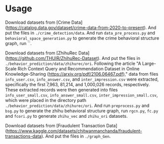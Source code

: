 
# Usage

Download datasets from [Crime Data] (https://catalog.data.gov/dataset/crime-data-from-2020-to-present). And put the files in `./crime_detection/data`.
And run `data_pre_process.py` and `behavioral_space_generation.py` to generate the crime behavioral structure graph, run ``.

Download datasets from [ZhihuRec Data] (https://github.com/THUIR/ZhihuRec-Dataset). And put the files in `./behavior_prediction/data/zhihurec/ori`.
Following the article "A Large-Scale Rich Context Query and Recommendation Dataset in Online Knowledge-Sharing (https://arxiv.org/pdf/2106.06467.pdf)," 
data from files `info_user.csv`, `info_answer.csv`, and `inter_impression.csv` were extracted, specifically the first 7,963, 81,214, and 1,000,026 records, respectively. 
These extracted records were then generated into files `info_user_small.csv`, `info_answer_small.csv`, `inter_impression_small.csv`, which were placed in the directory path `./behavior_prediction/data/zhihurec/ori`.
And run `preprocess.py` and `bsg.py` to generate the zhihu behavioral structure graph, run `rgcn.py`, `fc.py` and `fcori.py` to generate `zhihu_vec` and `zhihu_ori` datasets.

Download datasets from [Fraudulent Transaction Data] (https://www.kaggle.com/datasets/chitwanmanchanda/fraudulent-transactions-data). And put the files in `./graph_Gen`.
